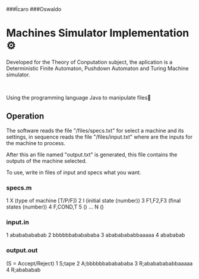 ###Ícaro
###Oswaldo

# Machines Simulator Implementation ⚙️

Developed for the Theory of Conputation subject, the aplication is a Deterministic Finite Automaton, Pushdown Automaton and Turing Machine simulator.

<br/>

Using the programming language Java to manipulate files🍕


## Operation
  
  <p>
  The software reads the file "/files/specs.txt" for select a machine and its settings, in sequence reads the file "/files/input.txt" where are the inputs for the         machine to process.
  </p>
  <p>
  After this an file named "output.txt" is generated, this file contains the outputs of the machine selected.
  </p>
  <p>
  To use, write in files of input and specs what you want.
  </p>
  
  
### specs.m

1 X (type of machine [T/P/F])
2 I (initial state (number))
3 F1,F2,F3 (final states (number))
4 F,COND,T
5 ()
...
N ()


### input.in

1 abababababab
2 bbbbbbababababa
3 abababababbaaaaa
4 abababab


### output.out
  (S = Accept/Reject)
1 S;tape
2 A;bbbbbbababababa
3 R;abababababbaaaaa
4 R;abababab